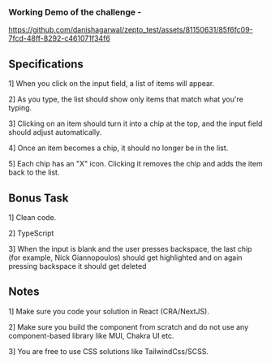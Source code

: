 
### Working Demo of the challenge - 

https://github.com/danishagarwal/zepto_test/assets/81150631/85f6fc09-7fcd-48ff-8292-c461071f34f6


## Specifications
1] When you click on the input field, a list of items will appear.

2] As you type, the list should show only items that match what you're typing.

3] Clicking on an item should turn it into a chip at the top, and the input field should adjust automatically.

4] Once an item becomes a chip, it should no longer be in the list.

5] Each chip has an "X" icon. Clicking it removes the chip and adds the item back to the list.


## Bonus Task
1] Clean code.

2] TypeScript

3] When the input is blank and the user presses backspace, the last chip (for example, Nick Giannopoulos) should get highlighted and on again pressing backspace it should get deleted


## Notes
1] Make sure you code your solution in React (CRA/NextJS).

2] Make sure you build the component from scratch and do not use any component-based library like MUI, Chakra UI etc.

3] You are free to use CSS solutions like TailwindCss/SCSS.

